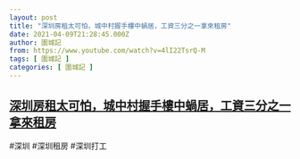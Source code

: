 ```yaml
---
layout: post
title: "深圳房租太可怕，城中村握手樓中蝸居，工資三分之一拿來租房"
date: 2021-04-09T21:28:45.000Z
author: 圍城記
from: https://www.youtube.com/watch?v=4lI22TsrQ-M
tags: [ 圍城記 ]
categories: [ 圍城記 ]
---
```

<!--1618003725000-->
[深圳房租太可怕，城中村握手樓中蝸居，工資三分之一拿來租房](https://www.youtube.com/watch?v=4lI22TsrQ-M)
------

<div>
#深圳 #深圳租房 #深圳打工
</div>
